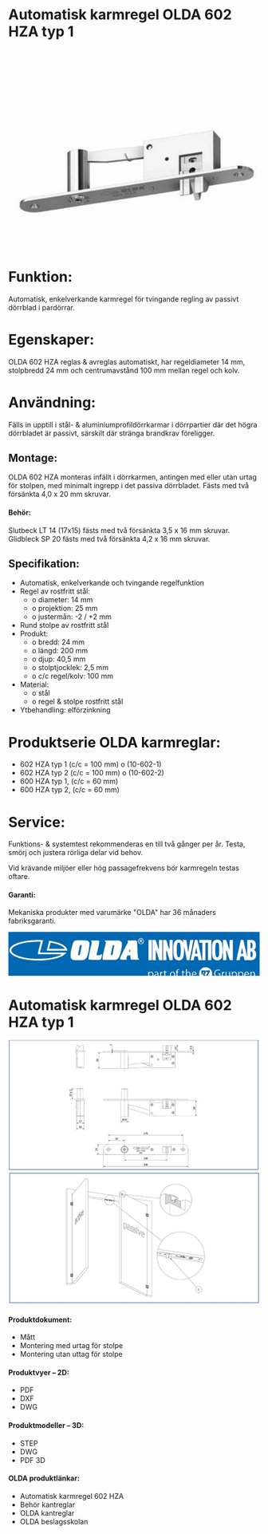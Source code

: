 # **Automatisk karmregel OLDA 602 HZA typ 1**

![](_page_0_Picture_4.jpeg)

# **Funktion:**

Automatisk, enkelverkande karmregel för tvingande regling av passivt dörrblad i pardörrar.

# **Egenskaper:**

OLDA 602 HZA reglas & avreglas automatiskt, har regeldiameter 14 mm, stolpbredd 24 mm och centrumavstånd 100 mm mellan regel och kolv.

# **Användning:**

Fälls in upptill i stål- & aluminiumprofildörrkarmar i dörrpartier där det högra dörrbladet är passivt, särskilt där stränga brandkrav föreligger.

## **Montage:**

OLDA 602 HZA monteras infällt i dörrkarmen, antingen med eller utan urtag för stolpen, med minimalt ingrepp i det passiva dörrbladet. Fästs med två försänkta 4,0 x 20 mm skruvar.

#### **Behör:**

Slutbeck LT 14 (17x15) fästs med två försänkta 3,5 x 16 mm skruvar. Glidbleck SP 20 fästs med två försänkta 4,2 x 16 mm skruvar.

## **Specifikation:**

- Automatisk, enkelverkande och tvingande regelfunktion
- Regel av rostfritt stål:
	- o diameter: 14 mm
	- o projektion: 25 mm
	- o justermån: -2 / +2 mm
- Rund stolpe av rostfritt stål
- Produkt:
	- o bredd: 24 mm
	- o längd: 200 mm
	- o djup: 40,5 mm
	- o stolptjocklek: 2,5 mm
	- o c/c regel/kolv: 100 mm
- Material:
	- o stål
	- o regel & stolpe rostfritt stål
- Ytbehandling: elförzinkning

# **Produktserie OLDA karmreglar:**

- 602 HZA typ 1 (c/c = 100 mm) o (10-602-1)
- 602 HZA typ 2 (c/c = 100 mm) o (10-602-2)
- 600 HZA typ 1, (c/c = 60 mm)
- 600 HZA typ 2, (c/c = 60 mm)

# **Service:**

Funktions- & systemtest rekommenderas en till två gånger per år. Testa, smörj och justera rörliga delar vid behov.

Vid krävande miljöer eller hög passagefrekvens bör karmregeln testas oftare.

#### **Garanti:**

Mekaniska produkter med varumärke "OLDA" har 36 månaders fabriksgaranti.

![](_page_1_Picture_1.jpeg)

# **Automatisk karmregel OLDA 602 HZA typ 1**

![](_page_1_Figure_3.jpeg)

#### **Produktdokument:**

- Mått
- Montering med urtag för stolpe
- Montering utan uttag för stolpe

#### **Produktvyer – 2D:**

- PDF
- DXF
- DWG

#### **Produktmodeller – 3D:**

- STEP
- DWG
- PDF 3D

#### **OLDA produktlänkar:**

- Automatisk karmregel 602 HZA
- Behör kantreglar
- OLDA kantreglar
- OLDA beslagsskolan